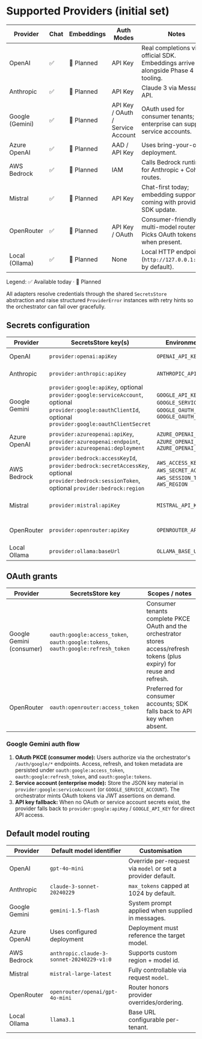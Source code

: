 # Supported Providers (initial set)

| Provider        | Chat | Embeddings | Auth Modes                 | Notes |
|----------------|------|------------|----------------------------|-------|
| OpenAI         | ✅    | 🔶 Planned | API Key                    | Real completions via official SDK. Embeddings arrive alongside Phase 4 tooling. |
| Anthropic      | ✅    | 🔶 Planned | API Key                    | Claude 3 via Messages API. |
| Google (Gemini)| ✅    | 🔶 Planned | API Key / OAuth / Service Account | OAuth used for consumer tenants; enterprise can supply service accounts. |
| Azure OpenAI   | ✅    | 🔶 Planned | AAD / API Key              | Uses bring-your-own deployment. |
| AWS Bedrock    | ✅    | 🔶 Planned | IAM                        | Calls Bedrock runtime for Anthropic + Cohere routes. |
| Mistral        | ✅    | 🔶 Planned | API Key                    | Chat-first today; embedding support coming with provider SDK update. |
| OpenRouter     | ✅    | 🔶 Planned | API Key / OAuth            | Consumer-friendly multi-model router. Picks OAuth tokens when present. |
| Local (Ollama) | ✅    | 🔶 Planned | None                       | Local HTTP endpoint (`http://127.0.0.1:11434` by default). |

Legend: ✅ Available today · 🔶 Planned

All adapters resolve credentials through the shared `SecretsStore` abstraction and raise structured `ProviderError` instances
with retry hints so the orchestrator can fail over gracefully.

## Secrets configuration

| Provider | SecretsStore key(s) | Environment fallback | Notes |
|----------|---------------------|-----------------------|-------|
| OpenAI | `provider:openai:apiKey` | `OPENAI_API_KEY` | Required to construct the SDK client. |
| Anthropic | `provider:anthropic:apiKey` | `ANTHROPIC_API_KEY` | Powers Claude 3 via Messages API. |
| Google Gemini | `provider:google:apiKey`, optional `provider:google:serviceAccount`, optional `provider:google:oauthClientId`, optional `provider:google:oauthClientSecret` | `GOOGLE_API_KEY`, `GOOGLE_SERVICE_ACCOUNT`, `GOOGLE_OAUTH_CLIENT_ID`, `GOOGLE_OAUTH_CLIENT_SECRET` | Provider prefers OAuth tokens (`oauth:google:*`) when present, then service accounts, then API key. |
| Azure OpenAI | `provider:azureopenai:apiKey`, `provider:azureopenai:endpoint`, `provider:azureopenai:deployment` | `AZURE_OPENAI_API_KEY`, `AZURE_OPENAI_ENDPOINT`, `AZURE_OPENAI_DEPLOYMENT` | Deployment name may also be supplied in the chat request. |
| AWS Bedrock | `provider:bedrock:accessKeyId`, `provider:bedrock:secretAccessKey`, optional `provider:bedrock:sessionToken`, optional `provider:bedrock:region` | `AWS_ACCESS_KEY_ID`, `AWS_SECRET_ACCESS_KEY`, `AWS_SESSION_TOKEN`, `AWS_REGION` | Region defaults to `us-east-1` when not provided. |
| Mistral | `provider:mistral:apiKey` | `MISTRAL_API_KEY` | Chat support today; embeddings coming with SDK v2. |
| OpenRouter | `provider:openrouter:apiKey` | `OPENROUTER_API_KEY` | Falls back to OAuth access token when available. |
| Local Ollama | `provider:ollama:baseUrl` | `OLLAMA_BASE_URL` | Defaults to `http://127.0.0.1:11434`. |

## OAuth grants

| Provider | SecretsStore key | Scopes / notes |
|----------|------------------|----------------|
| Google Gemini (consumer) | `oauth:google:access_token`, `oauth:google:tokens`, `oauth:google:refresh_token` | Consumer tenants complete PKCE OAuth and the orchestrator stores access/refresh tokens (plus expiry) for reuse and refresh. |
| OpenRouter | `oauth:openrouter:access_token` | Preferred for consumer accounts; SDK falls back to API key when absent. |

### Google Gemini auth flow

1. **OAuth PKCE (consumer mode):** Users authorize via the orchestrator's `/auth/google/*` endpoints. Access, refresh, and token metadata are persisted under `oauth:google:access_token`, `oauth:google:refresh_token`, and `oauth:google:tokens`.
2. **Service account (enterprise mode):** Store the JSON key material in `provider:google:serviceAccount` (or `GOOGLE_SERVICE_ACCOUNT`). The orchestrator mints OAuth tokens via JWT assertions on demand.
3. **API key fallback:** When no OAuth or service account secrets exist, the provider falls back to `provider:google:apiKey` / `GOOGLE_API_KEY` for direct API access.

## Default model routing

| Provider | Default model identifier | Customisation |
|----------|-------------------------|---------------|
| OpenAI | `gpt-4o-mini` | Override per-request via `model` or set a provider default. |
| Anthropic | `claude-3-sonnet-20240229` | `max_tokens` capped at 1024 by default. |
| Google Gemini | `gemini-1.5-flash` | System prompt applied when supplied in messages. |
| Azure OpenAI | Uses configured deployment | Deployment must reference the target model. |
| AWS Bedrock | `anthropic.claude-3-sonnet-20240229-v1:0` | Supports custom region + model id. |
| Mistral | `mistral-large-latest` | Fully controllable via request `model`. |
| OpenRouter | `openrouter/openai/gpt-4o-mini` | Router honors provider overrides/ordering. |
| Local Ollama | `llama3.1` | Base URL configurable per-tenant. |
